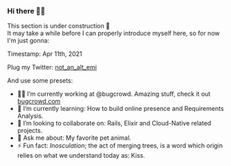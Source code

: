 ### Hi there 👏🗿

This section is under construction 🚧  
It may take a while before I can properly introduce myself here, so for now I'm just gonna:

Timestamp: Apr 11th, 2021

Plug my Twitter: [not_an_alt_emi](https://twitter.com/notanaltemi)

And use some presets:

- 👨‍💻 I’m currently working at @bugcrowd. Amazing stuff, check it out [bugcrowd.com](https://youtu.be/dQw4w9WgXcQ)
- 🌱 I’m currently learning: How to build online presence and Requirements Analysis.
- 👯 I’m looking to collaborate on: Rails, Elixir and Cloud-Native related projects.
- 💬 Ask me about: My favorite pet animal.
- ⚡ Fun fact: _Inosculation_; the act of merging trees, is a word which origin relies on what we understand today as: Kiss.
